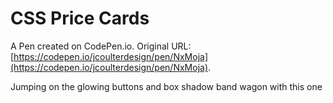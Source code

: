 # CSS Price Cards

A Pen created on CodePen.io. Original URL: [https://codepen.io/jcoulterdesign/pen/NxMoja](https://codepen.io/jcoulterdesign/pen/NxMoja).

Jumping on the glowing buttons and box shadow band wagon with this one
